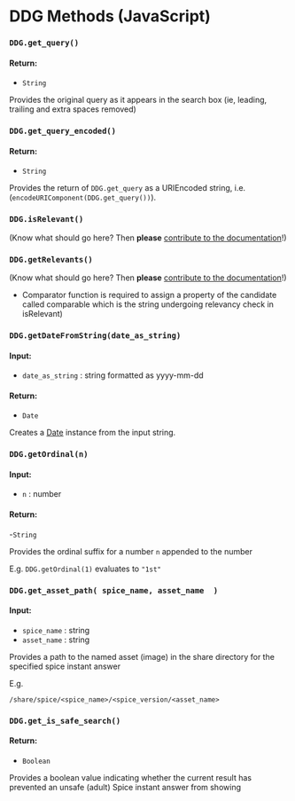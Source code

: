 # DDG Methods (JavaScript)

### `DDG.get_query()`

#### Return:
  
- `String`
  
Provides the original query as it appears in the search box (ie, leading, trailing and extra spaces removed)


### `DDG.get_query_encoded()`

#### Return:
  
- `String`

Provides the return of `DDG.get_query` as a URIEncoded string, i.e. (`encodeURIComponent(DDG.get_query())`).


### `DDG.isRelevant()`

(Know what should go here? Then **please** [contribute to the documentation](https://github.com/duckduckgo/duckduckgo-documentation/blob/master/CONTRIBUTING.md)!)


### `DDG.getRelevants()`

(Know what should go here? Then **please** [contribute to the documentation](https://github.com/duckduckgo/duckduckgo-documentation/blob/master/CONTRIBUTING.md)!)

- Comparator function is required to assign a property of the candidate called comparable which is the string undergoing relevancy check in isRelevant)


### `DDG.getDateFromString(date_as_string)`

#### Input:

- `date_as_string` : string formatted as yyyy-mm-dd

#### Return:

- `Date`

Creates a [Date](https://developer.mozilla.org/en-US/docs/Web/JavaScript/Reference/Global_Objects/Date) instance from the input string.


### `DDG.getOrdinal(n)`

#### Input:

- `n` : number

#### Return:

-`String`

Provides the ordinal suffix for a number `n` appended to the number 

E.g. `DDG.getOrdinal(1)` evaluates to `"1st"`


### `DDG.get_asset_path( spice_name, asset_name  )`

#### Input:
  
- `spice_name` : string
- `asset_name` : string
  
Provides a path to the named asset (image) in the share directory for the specified spice instant answer

E.g.

`/share/spice/<spice_name>/<spice_version/<asset_name>`


### `DDG.get_is_safe_search()`

#### Return:

- `Boolean`

Provides a boolean value indicating whether the current result has prevented an unsafe (adult) Spice instant answer from showing
